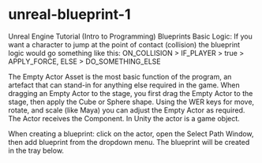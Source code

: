 # unreal-blueprint-1
Unreal Engine Tutorial (Intro to Programming)
Blueprints Basic Logic: If you want a character to jump at the point of contact (collision) the blueprint logic would go something like this: ON_COLLISION > IF_PLAYER > true > APPLY_FORCE, ELSE > DO_SOMETHING_ELSE

The Empty Actor Asset is the most basic function of the program, an artefact that can stand-in for anything else required in the game. When dragging an Empty Actor to the stage, you first drag the Empty Actor to the stage, then apply the Cube or Sphere shape. Using the WER keys for move, rotate, and scale (like Maya) you can adjust the Empty Actor as required. The Actor receives the Component. In Unity the actor is a game object.

When creating a blueprint: click on the actor, open the Select Path Window, then add blueprint from the dropdown menu. The blueprint will be created in the tray below.
